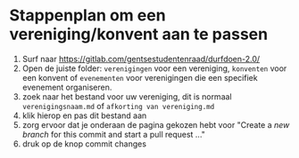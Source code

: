 # Stappenplan om een vereniging/konvent aan te passen
1. Surf naar https://gitlab.com/gentsestudentenraad/durfdoen-2.0/
2. Open de juiste folder: `verenigingen` voor een vereniging, `konventen` voor een konvent of `evenementen` voor verenigingen die een specifiek evenement organiseren.
3. zoek naar het bestand voor uw vereniging, dit is normaal `verenigingsnaam.md` of `afkorting van vereniging.md`
4. klik hierop en pas dit bestand aan
5. zorg ervoor dat je onderaan de pagina gekozen hebt voor "Create a *new branch* for this commit and start a pull request ..."
6. druk op de knop commit changes
